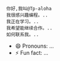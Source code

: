     你好,我叫@Tp-aloha
    我很感兴趣编程。..
    我正在学习。..
    我希望能继续合作。..
    如何联系我。..
   - 😄 Pronouns: ...
  - ⚡ Fun fact: ...

<!---
TP-Aloha/TP-Aloha是一个特殊的突尼斯式的存储库,因为它的"准备"(这个文件)出现在你的JUUUUB配置文件上。
您可以点击预览链接查看您的更改。
--->
